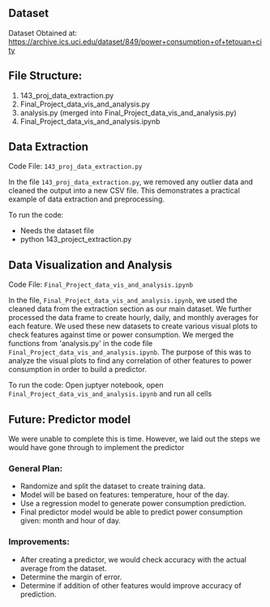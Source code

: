 
## Dataset
Dataset Obtained at: https://archive.ics.uci.edu/dataset/849/power+consumption+of+tetouan+city

## File Structure:
1. 143_proj_data_extraction.py
3. Final_Project_data_vis_and_analysis.py
4. analysis.py (merged into Final_Project_data_vis_and_analysis.py)
5. Final_Project_data_vis_and_analysis.ipynb

   
## Data Extraction
Code File: `143_proj_data_extraction.py`

In the file `143_proj_data_extraction.py`, we removed any outlier data and cleaned the output into a new CSV file. This demonstrates a practical example of data extraction and preprocessing.

To run the code: 
- Needs the dataset file
- python 143_project_extraction.py 


## Data Visualization and Analysis
Code File: `Final_Project_data_vis_and_analysis.ipynb`

In the file,  `Final_Project_data_vis_and_analysis.ipynb`, we used the cleaned data from the extraction section as our main dataset. We further processed the data frame to create hourly, daily, and monthly averages for each feature. We used these new datasets to create various visual plots to check features against time or power consumption. We merged the functions from 'analysis.py' in the code file `Final_Project_data_vis_and_analysis.ipynb`. The purpose of this was to analyze the visual plots to find any correlation of other features to power consumption in order to build a predictor.

To run the code:
Open juptyer notebook, open `Final_Project_data_vis_and_analysis.ipynb` and run all cells

## Future: Predictor model
We were unable to complete this is time. However, we laid out the steps we would have gone through to implement the predictor

### General Plan:
- Randomize and split the dataset to create training data.
- Model will be based on features: temperature, hour of the day.
- Use a regression model to generate power consumption prediction.
- Final predictor model would be able to predict power consumption given: month and hour of day.

### Improvements:
- After creating a predictor, we would check accuracy with the actual average from the dataset.
- Determine the margin of error.
- Determine if addition of other features would improve accuracy of prediction.
